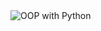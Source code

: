 <img alt="OOP with Python" src="https://github.com/mohamedyosef101/101_learning_area/assets/118842452/279a319d-5beb-4b37-b593-95ba36b59753">
